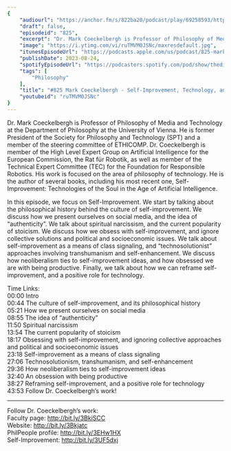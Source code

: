 ```yaml
---
{
	"audiourl": "https://anchor.fm/s/822ba20/podcast/play/69258593/https%3A%2F%2Fd3ctxlq1ktw2nl.cloudfront.net%2Fstaging%2F2023-3-25%2F1c075f62-f86b-9bd7-0b91-c0695df7d6d1.m4a",
	"draft": false,
	"episodeid": "825",
	"excerpt": "Dr. Mark Coeckelbergh is Professor of Philosophy of Media and Technology at the Department of Philosophy at the University of Vienna. He is former President of the Society for Philosophy and Technology (SPT) and a member of the steering committee of ETHICOMP. Dr. Coeckelbergh is member of the High Level Expert Group on Artificial Intelligence for the European Commission, the Rat für Robotik, as well as member of the Technical Expert Committee (TEC) for the Foundation for Responsible Robotics. His work is focused on the area of philosophy of technology. He is the author of several books, including his most recent one, Self-Improvement: Technologies of the Soul in the Age of Artificial Intelligence.",
	"image": "https://i.ytimg.com/vi/ruTMVM0JSNc/maxresdefault.jpg",
	"itunesEpisodeUrl": "https://podcasts.apple.com/us/podcast/825-mark-coeckelbergh-self-improvement-technologies/id1451347236?i=1000625583543&uo=4",
	"publishDate": 2023-08-24,
	"spotifyEpisodeUrl": "https://podcasters.spotify.com/pod/show/thedissenter/episodes/825-Mark-Coeckelbergh---Self-Improvement-Technologies-of-the-Soul-in-the-Age-of-Artificial-Intelligence-e2303t1",
	"tags": [
		"Philosophy"
	],
	"title": "#825 Mark Coeckelbergh - Self-Improvement, Technology, and Altruism",
	"youtubeid": "ruTMVM0JSNc"
}
---
```

Dr. Mark Coeckelbergh is Professor of Philosophy of Media and Technology at the Department of Philosophy at the University of Vienna. He is former President of the Society for Philosophy and Technology (SPT) and a member of the steering committee of ETHICOMP. Dr. Coeckelbergh is member of the High Level Expert Group on Artificial Intelligence for the European Commission, the Rat für Robotik, as well as member of the Technical Expert Committee (TEC) for the Foundation for Responsible Robotics. His work is focused on the area of philosophy of technology. He is the author of several books, including his most recent one, Self-Improvement: Technologies of the Soul in the Age of Artificial Intelligence.

In this episode, we focus on Self-Improvement. We start by talking about the philosophical history behind the culture of self-improvement. We discuss how we present ourselves on social media, and the idea of “authenticity”. We talk about spiritual narcissism, and the current popularity of stoicism. We discuss how we obsess with self-improvement, and ignore collective solutions and political and socioeconomic issues. We talk about self-improvement as a means of class signaling, and “technosolutionist” approaches involving transhumanism and self-enhancement. We discuss how neoliberalism ties to self-improvement ideas, and how obsessed we are with being productive. Finally, we talk about how we can reframe self-improvement, and a positive role for technology.

Time Links:  
<time>00:00</time> Intro  
<time>00:44</time> The culture of self-improvement, and its philosophical history  
<time>05:21</time> How we present ourselves on social media  
<time>08:55</time> The idea of “authenticity”  
<time>11:50</time> Spiritual narcissism  
<time>13:54</time> The current popularity of stoicism  
<time>18:17</time> Obsessing with self-improvement, and ignoring collective approaches and political and socioeconomic issues  
<time>23:18</time> Self-improvement as a means of class signaling  
<time>27:06</time> Technosolutionism, transhumanism, and self-enhancement  
<time>29:36</time> How neoliberalism ties to self-improvement ideas  
<time>32:40</time> An obsession with being productive  
<time>38:27</time> Reframing self-improvement, and a positive role for technology  
<time>43:53</time> Follow Dr. Coeckelbergh’s work!

---

Follow Dr. Coeckelbergh’s work:  
Faculty page: http://bit.ly/3BkiSCC  
Website: http://bit.ly/3Bkjatc  
PhilPeople profile: http://bit.ly/3EHw1HX  
Self-Improvement: http://bit.ly/3UF5dxj
